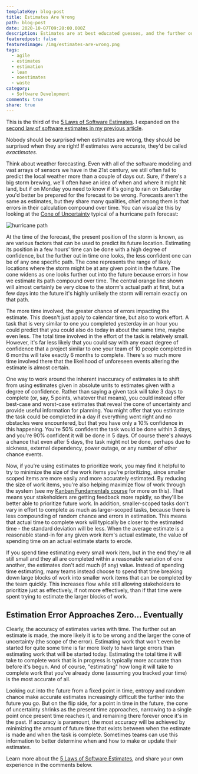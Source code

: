 ```yaml
---
templateKey: blog-post
title: Estimates Are Wrong
path: blog-post
date: 2020-10-07T09:20:00.000Z
description: Estimates are at best educated guesses, and the further out in the future they are, the less likely they are to reflect reality. Ignore this fact at your peril.
featuredpost: false
featuredimage: /img/estimates-are-wrong.png
tags:
  - agile
  - estimates
  - estimation
  - lean
  - noestimates
  - waste
category:
  - Software Development
comments: true
share: true
---
```


This is the third of the [5 Laws of Software Estimates](/the-5-laws-of-software-estimates/). I expanded on the [second law of software estimates in my previous article](https://ardalis.com/estimates-are-not-transferable/).

Nobody should be surprised when estimates are wrong, they should be surprised when they are right! If estimates were accurate, they'd be called *exactimates.*

Think about weather forecasting. Even with all of the software modeling and vast arrays of sensors we have in the 21st century, we still often fail to predict the local weather more than a couple of days out. Sure, if there's a big storm brewing, we'll often have an idea of when and where it might hit land, but if on Monday you need to know if it's going to rain on Saturday you'd better be prepared for the forecast to be wrong. Forecasts aren't the same as estimates, but they share many qualities, chief among them is that errors in their calculation compound over time. You can visualize this by looking at the [Cone of Uncertainty](https://www.construx.com/books/the-cone-of-uncertainty/) typical of a hurricane path forecast:

![hurricane path](/img/080906.ike_.path_.jpg)

At the time of the forecast, the present position of the storm is known, as are various factors that can be used to predict its future location. Estimating its position in a few hours' time can be done with a high degree of confidence, but the further out in time one looks, the less confident one can be of any one specific path. The cone represents the range of likely locations where the storm might be at any given point in the future. The cone widens as one looks further out into the future because errors in how we estimate its path compound over time. The central orange line shown will almost certainly be very close to the storm's actual path at first, but a few days into the future it's highly unlikely the storm will remain exactly on that path.

The more time involved, the greater chance of errors impacting the estimate. This doesn't just apply to calendar time, but also to work effort. A task that is very similar to one you completed yesterday in an hour you could predict that you could also do today in about the same time, maybe even less. The total time involved in the effort of the task is relatively small. However, it's far less likely that you could say with any exact degree of confidence that a project similar to one your team of 10 people completed in 6 months will take exactly 6 months to complete. There's so much more time involved there that the likelihood of unforeseen events altering the estimate is almost certain.

One way to work around the inherent inaccuracy of estimates is to shift from using estimates given in absolute units to estimates given with a degree of confidence. Rather than saying a given task will take 3 days to complete (or, say, 5 points, whatever that means), you could instead offer best-case and worst-case estimates that reveal the cone of uncertainty and provide useful information for planning. You might offer that you estimate the task could be completed in a day if everything went right and no obstacles were encountered, but that you have only a 10% confidence in this happening. You're 50% confident the task would be done within 3 days, and you're 90% confident it will be done in 5 days. Of course there's always a chance that even after 5 days, the task might not be done, perhaps due to sickness, external dependency, power outage, or any number of other chance events.

Now, if you're using estimates to prioritize work, you may find it helpful to try to minimize the size of the work items you're prioritizing, since smaller scoped items are more easily and more accurately estimated. By reducing the size of work items, you're also helping maximize flow of work through the system (see my [Kanban Fundamentals course](https://www.pluralsight.com/courses/kanban-fundamentals) for more on this). That means your stakeholders are getting feedback more rapidly, so they'll be better able to prioritize future work. In addition, smaller-scoped tasks don't vary in effort to complete as much as larger-scoped tasks, because there is less compounding of random chance and errors in estimation. This means that actual time to complete work will typically be closer to the estimated time - the standard deviation will be less. When the average estimate is a reasonable stand-in for any given work item's actual estimate, the value of spending time on an actual estimate starts to erode.

If you spend time estimating every small work item, but in the end they're all still small and they all are completed within a reasonable variation of one another, the estimates don't add much (if any) value. Instead of spending time estimating, many teams instead choose to spend that time breaking down large blocks of work into smaller work items that can be completed by the team quickly. This increases flow while still allowing stakeholders to prioritize just as effectively, if not more effectively, than if that time were spent trying to estimate the larger blocks of work.

## Estimation Error Approaches Zero... Eventually

Clearly, the accuracy of estimates varies with time. The further out an estimate is made, the more likely it is to be wrong and the larger the cone of uncertainty (the scope of the error). Estimating work that won't even be started for quite some time is far more likely to have large errors than estimating work that will be started today. Estimating the total time it will take to complete work that is in progress is typically more accurate than before it's begun. And of course, "estimating" how long it will take to complete work that you've already done (assuming you tracked your time) is the most accurate of all.

Looking out into the future from a fixed point in time, entropy and random chance make accurate estimates increasingly difficult the further into the future you go. But on the flip side, for a point in time in the future, the cone of uncertainty shrinks as the present time approaches, narrowing to a single point once present time reaches it, and remaining there forever once it's in the past. If accuracy is paramount, the most accuracy will be achieved by minimizing the amount of future time that exists between when the estimate is made and when the task is complete. Sometimes teams can use this information to better determine when and how to make or update their estimates.

Learn more about the [5 Laws of Software Estimates](/the-5-laws-of-software-estimates/), and share your own experience in the comments below.
